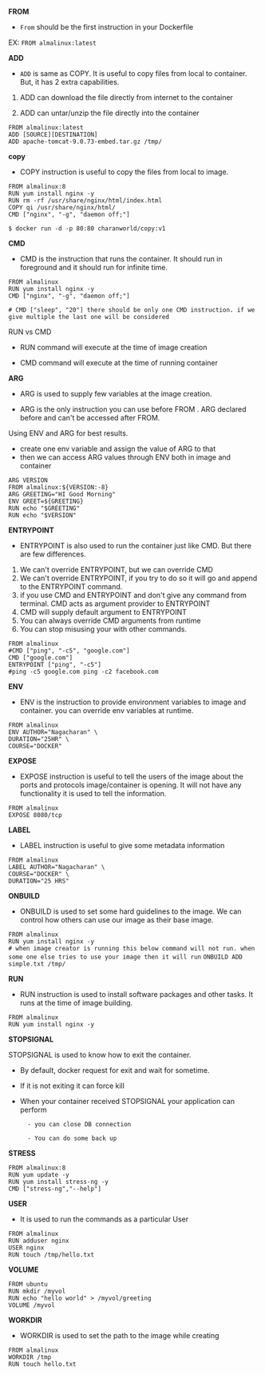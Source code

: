 **FROM**

- `From`  should be the first instruction in your Dockerfile

EX: `FROM almalinux:latest`

**ADD**
- `ADD` is same as COPY. It is useful to copy files from local to container. But, it has 2 extra capabilities.

1. ADD can download the file directly from internet to the container

2. ADD can untar/unzip the file directly into the container

`FROM almalinux:latest` <br>
`ADD [SOURCE][DESTINATION]`<br>
`ADD apache-tomcat-9.0.73-embed.tar.gz /tmp/ ` 



**copy**

- COPY instruction is useful to copy the files from local to image.

`FROM almalinux:8`<br>
`RUN yum install nginx -y` <br>
`RUN rm -rf /usr/share/nginx/html/index.html` <br>
`COPY qi /usr/share/nginx/html/` <br>
`CMD ["nginx", "-g", "daemon off;"]`


`$ docker run -d -p 80:80 charanworld/copy:v1`

**CMD**

- CMD is the instruction that runs the container. It should run in foreground and it should run for infinite time.

`FROM almalinux` <br>
`RUN yum install nginx -y` <br>
`CMD ["nginx", "-g", "daemon off;"]` <br>

`# CMD ["sleep", "20"] there should be only one CMD instruction. if we give multiple the last one will be considered`

RUN vs CMD

- RUN command will execute at the time of image creation

- CMD command will execute at the time of running container



**ARG**

- ARG is used to supply few variables at the image creation.

- ARG is the only instruction you can use before FROM . ARG declared before and can't be accessed after FROM.

Using ENV and ARG for best results.

- create one env variable and assign the value of ARG to that
- then we can access ARG values through ENV both in image and container

`ARG VERSION` <br>
`FROM almalinux:${VERSION:-8}` <br>
`ARG GREETING="HI Good Morning"` <br>
`ENV GREET=${GREETING}` <br>
`RUN echo "$GREETING"` <br>
`RUN echo "$VERSION"`

**ENTRYPOINT**

- ENTRYPOINT is also used to run the container just like CMD. But there are few differences.

1. We can't override ENTRYPOINT, but we can override CMD
2. We can't override ENTRYPOINT, if you try to do so it will go and append to the ENTRYPOINT command.
3. if you use CMD and ENTRYPOINT and don't give any command from terminal. CMD acts as argument provider to ENTRYPOINT
4. CMD will supply default argument to ENTRYPOINT
5. You can always override CMD arguments from runtime
6. You can stop misusing your with other commands.

`FROM almalinux`<br>
`#CMD ["ping", "-c5", "google.com"]`<br>
`CMD ["google.com"]`<br>
`ENTRYPOINT ["ping", "-c5"]`<br>
`#ping -c5 google.com ping -c2 facebook.com`

**ENV**

- ENV is the instruction to provide environment variables to image and container. you can override env variables at runtime.

`FROM almalinux`<br>
`ENV AUTHOR="Nagacharan" \` <br>
       `DURATION="25HR" \` <br>
       `COURSE="DOCKER"`<br>

**EXPOSE**

- EXPOSE instruction is useful to tell the users of the image about the ports and protocols image/container is opening. It will not have any functionality it is used to tell the information.

`FROM almalinux` <br>
`EXPOSE 8080/tcp`

**LABEL**

- LABEL instruction is useful to give some metadata information

`FROM almalinux` <br>
`LABEL AUTHOR="Nagacharan" \` <br>
          `COURSE="DOCKER" \` <br>
          `DURATION="25 HRS"`

**ONBUILD**

- ONBUILD is used to set some hard guidelines to the image. We can control how others can use our image as their base image.

`FROM almalinux` <br>
`RUN yum install nginx -y` <br>
`# when image creator is running this below command will not run. when some one else tries to use your image then it will run`
`ONBUILD ADD simple.txt /tmp/` <br>

**RUN**

- RUN instruction is used to install software packages and other tasks. It runs at the time of image building.

`FROM almalinux` <br>
`RUN yum install nginx -y`

**STOPSIGNAL**

STOPSIGNAL is used to know how to exit the container.

- By default, docker request for exit and wait for sometime.
- If it is not exiting it can force kill
- When your container received STOPSIGNAL your application can perform

        - you can close DB connection

        - You can do some back up

**STRESS**

`FROM almalinux:8` <br>
`RUN yum update -y` <br>
`RUN yum install stress-ng -y` <br>
`CMD ["stress-ng","--help"]`

**USER**

- It is used to run the commands as a particular User

`FROM almalinux` <br>
`RUN adduser nginx` <br>
`USER nginx` <br>
`RUN touch /tmp/hello.txt` <br>

**VOLUME**

`FROM ubuntu` <br>
`RUN mkdir /myvol` <br>
`RUN echo "hello world" > /myvol/greeting` <br>
`VOLUME /myvol` <br>

**WORKDIR**

- WORKDIR is used to set the path to the image while creating

`FROM almalinux` <br>
`WORKDIR /tmp` <br>
`RUN touch hello.txt`




